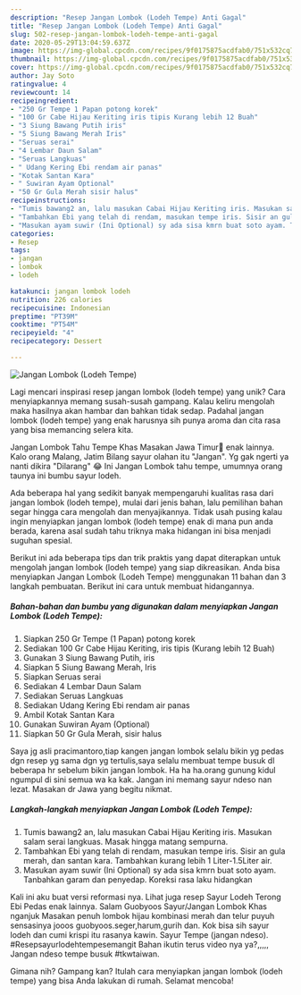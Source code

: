 ```yaml
---
description: "Resep Jangan Lombok (Lodeh Tempe) Anti Gagal"
title: "Resep Jangan Lombok (Lodeh Tempe) Anti Gagal"
slug: 502-resep-jangan-lombok-lodeh-tempe-anti-gagal
date: 2020-05-29T13:04:59.637Z
image: https://img-global.cpcdn.com/recipes/9f0175875acdfab0/751x532cq70/jangan-lombok-lodeh-tempe-foto-resep-utama.jpg
thumbnail: https://img-global.cpcdn.com/recipes/9f0175875acdfab0/751x532cq70/jangan-lombok-lodeh-tempe-foto-resep-utama.jpg
cover: https://img-global.cpcdn.com/recipes/9f0175875acdfab0/751x532cq70/jangan-lombok-lodeh-tempe-foto-resep-utama.jpg
author: Jay Soto
ratingvalue: 4
reviewcount: 14
recipeingredient:
- "250 Gr Tempe 1 Papan potong korek"
- "100 Gr Cabe Hijau Keriting iris tipis Kurang lebih 12 Buah"
- "3 Siung Bawang Putih iris"
- "5 Siung Bawang Merah Iris"
- "Seruas serai"
- "4 Lembar Daun Salam"
- "Seruas Langkuas"
- " Udang Kering Ebi rendam air panas"
- "Kotak Santan Kara"
- " Suwiran Ayam Optional"
- "50 Gr Gula Merah sisir halus"
recipeinstructions:
- "Tumis bawang2 an, lalu masukan Cabai Hijau Keriting iris. Masukan salam serai langkuas. Masak hingga matang sempurna."
- "Tambahkan Ebi yang telah di rendam, masukan tempe iris. Sisir an gula merah, dan santan kara. Tambahkan kurang lebih 1 Liter-1.5Liter air."
- "Masukan ayam suwir (Ini Optional) sy ada sisa kmrn buat soto ayam. Tanbahkan garam dan penyedap. Koreksi rasa laku hidangkan"
categories:
- Resep
tags:
- jangan
- lombok
- lodeh

katakunci: jangan lombok lodeh 
nutrition: 226 calories
recipecuisine: Indonesian
preptime: "PT39M"
cooktime: "PT54M"
recipeyield: "4"
recipecategory: Dessert

---
```



![Jangan Lombok (Lodeh Tempe)](https://img-global.cpcdn.com/recipes/9f0175875acdfab0/751x532cq70/jangan-lombok-lodeh-tempe-foto-resep-utama.jpg)

Lagi mencari inspirasi resep jangan lombok (lodeh tempe) yang unik? Cara menyiapkannya memang susah-susah gampang. Kalau keliru mengolah maka hasilnya akan hambar dan bahkan tidak sedap. Padahal jangan lombok (lodeh tempe) yang enak harusnya sih punya aroma dan cita rasa yang bisa memancing selera kita.

Jangan Lombok Tahu Tempe Khas Masakan Jawa Timur🍲 enak lainnya. Kalo orang Malang, Jatim Bilang sayur olahan itu &#34;Jangan&#34;. Yg gak ngerti ya nanti dikira &#34;Dilarang&#34; 😂 Ini Jangan Lombok tahu tempe, umumnya orang taunya ini bumbu sayur lodeh.

Ada beberapa hal yang sedikit banyak mempengaruhi kualitas rasa dari jangan lombok (lodeh tempe), mulai dari jenis bahan, lalu pemilihan bahan segar hingga cara mengolah dan menyajikannya. Tidak usah pusing kalau ingin menyiapkan jangan lombok (lodeh tempe) enak di mana pun anda berada, karena asal sudah tahu triknya maka hidangan ini bisa menjadi suguhan spesial.


Berikut ini ada beberapa tips dan trik praktis yang dapat diterapkan untuk mengolah jangan lombok (lodeh tempe) yang siap dikreasikan. Anda bisa menyiapkan Jangan Lombok (Lodeh Tempe) menggunakan 11 bahan dan 3 langkah pembuatan. Berikut ini cara untuk membuat hidangannya.

<!--inarticleads1-->

##### Bahan-bahan dan bumbu yang digunakan dalam menyiapkan Jangan Lombok (Lodeh Tempe):

1. Siapkan 250 Gr Tempe (1 Papan) potong korek
1. Sediakan 100 Gr Cabe Hijau Keriting, iris tipis (Kurang lebih 12 Buah)
1. Gunakan 3 Siung Bawang Putih, iris
1. Siapkan 5 Siung Bawang Merah, Iris
1. Siapkan Seruas serai
1. Sediakan 4 Lembar Daun Salam
1. Sediakan Seruas Langkuas
1. Sediakan  Udang Kering Ebi rendam air panas
1. Ambil Kotak Santan Kara
1. Gunakan  Suwiran Ayam (Optional)
1. Siapkan 50 Gr Gula Merah, sisir halus


Saya jg asli pracimantoro,tiap kangen jangan lombok selalu bikin yg pedas dgn resep yg sama dgn yg tertulis,saya selalu membuat tempe busuk dl beberapa hr sebelum bikin jangan lombok. Ha ha ha.orang gunung kidul ngumpul di sini semua wa ka kak. Jangan ini memang sayur ndeso nan lezat. Masakan dr Jawa yang begitu nikmat. 

<!--inarticleads2-->

##### Langkah-langkah menyiapkan Jangan Lombok (Lodeh Tempe):

1. Tumis bawang2 an, lalu masukan Cabai Hijau Keriting iris. Masukan salam serai langkuas. Masak hingga matang sempurna.
1. Tambahkan Ebi yang telah di rendam, masukan tempe iris. Sisir an gula merah, dan santan kara. Tambahkan kurang lebih 1 Liter-1.5Liter air.
1. Masukan ayam suwir (Ini Optional) sy ada sisa kmrn buat soto ayam. Tanbahkan garam dan penyedap. Koreksi rasa laku hidangkan


Kali ini aku buat versi reformasi nya. Lihat juga resep Sayur Lodeh Terong Ebi Pedas enak lainnya. Salam Guobyoos Sayur/Jangan Lombok Khas nganjuk Masakan penuh lombok hijau kombinasi merah dan telur puyuh sensasinya jooos guobyoos.seger,harum,gurih dan. Kok bisa sih sayur lodeh dan cumi krispi itu rasanya kawin. Sayur Tempe (jangan ndeso). #Resepsayurlodehtempesemangit Bahan ikutin terus video nya ya?,,,,, Jangan ndeso tempe busuk #tkwtaiwan. 

Gimana nih? Gampang kan? Itulah cara menyiapkan jangan lombok (lodeh tempe) yang bisa Anda lakukan di rumah. Selamat mencoba!
